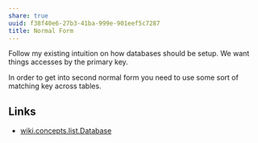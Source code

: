 ```yaml
---
share: true
uuid: f38f40e6-27b3-41ba-999e-901eef5c7287
title: Normal Form
---
```

Follow my existing intuition on how databases should be setup. We want things accesses by the primary key.

In order to get into second normal form you need to use some sort of matching key across tables.

## Links

* [wiki.concepts.list.Database](../dentropydaemon-wiki/Wiki/Concepts/List/Database)